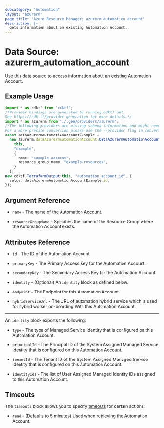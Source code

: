 ```yaml
---
subcategory: "Automation"
layout: "azurerm"
page_title: "Azure Resource Manager: azurerm_automation_account"
description: |-
  Gets information about an existing Automation Account.
---
```


# Data Source: azurerm\_automation\_account

Use this data source to access information about an existing Automation Account.

## Example Usage

```typescript
import * as cdktf from "cdktf";
/*Provider bindings are generated by running cdktf get.
See https://cdk.tf/provider-generation for more details.*/
import * as azurerm from "./.gen/providers/azurerm";
/*The following providers are missing schema information and might need manual adjustments to synthesize correctly: azurerm.
For a more precise conversion please use the --provider flag in convert.*/
const dataAzurermAutomationAccountExample =
  new azurerm.dataAzurermAutomationAccount.DataAzurermAutomationAccount(
    this,
    "example",
    {
      name: "example-account",
      resource_group_name: "example-resources",
    }
  );
new cdktf.TerraformOutput(this, "automation_account_id", {
  value: dataAzurermAutomationAccountExample.id,
});

```

## Argument Reference

*   `name` - The name of the Automation Account.

*   `resourceGroupName` - Specifies the name of the Resource Group where the Automation Account exists.

## Attributes Reference

*   `id` - The ID of the Automation Account

*   `primaryKey` - The Primary Access Key for the Automation Account.

*   `secondaryKey` - The Secondary Access Key for the Automation Account.

*   `identity` - (Optional) An `identity` block as defined below.

*   `endpoint` - The Endpoint for this Automation Account.

*   `hybridServiceUrl` - The URL of automation hybrid service which is used for hybrid worker on-boarding With this Automation Account.

***

An `identity` block exports the following:

*   `type` - The type of Managed Service Identity that is configured on this Automation Account.

*   `principalId` - The Principal ID of the System Assigned Managed Service Identity that is configured on this Automation Account.

*   `tenantId` - The Tenant ID of the System Assigned Managed Service Identity that is configured on this Automation Account.

*   `identityIds` - The list of User Assigned Managed Identity IDs assigned to this Automation Account.

## Timeouts

The `timeouts` block allows you to specify [timeouts](https://www.terraform.io/language/resources/syntax#operation-timeouts) for certain actions:

* `read` - (Defaults to 5 minutes) Used when retrieving the Automation Account.

